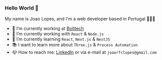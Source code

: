 ### Hello World 👋

My name is Joao Lopes, and I'm a web developer based in Portugal 👨🏽‍💻

- 💼 I’m currently working at [Bolttech](https://bolttech.io/)
- 🔭 I’m currently working with `React` & `Node.js`
- 🌱 I’m currently learning `React`, `Next.js` & `NestJS`
- 📚 I want to learn more about `Three.js` & `Process Automation`
- 📪 How to reach me: [LinkedIn](https://www.linkedin.com/in/joaorfclopes/) or via e-mail at `joaorfclopes@gmail.com`

